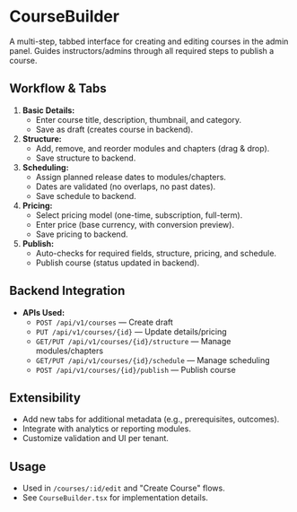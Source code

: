 # CourseBuilder

A multi-step, tabbed interface for creating and editing courses in the admin panel. Guides instructors/admins through all required steps to publish a course.

## Workflow & Tabs
1. **Basic Details:**
   - Enter course title, description, thumbnail, and category.
   - Save as draft (creates course in backend).
2. **Structure:**
   - Add, remove, and reorder modules and chapters (drag & drop).
   - Save structure to backend.
3. **Scheduling:**
   - Assign planned release dates to modules/chapters.
   - Dates are validated (no overlaps, no past dates).
   - Save schedule to backend.
4. **Pricing:**
   - Select pricing model (one-time, subscription, full-term).
   - Enter price (base currency, with conversion preview).
   - Save pricing to backend.
5. **Publish:**
   - Auto-checks for required fields, structure, pricing, and schedule.
   - Publish course (status updated in backend).

## Backend Integration
- **APIs Used:**
  - `POST /api/v1/courses` — Create draft
  - `PUT /api/v1/courses/{id}` — Update details/pricing
  - `GET/PUT /api/v1/courses/{id}/structure` — Manage modules/chapters
  - `GET/PUT /api/v1/courses/{id}/schedule` — Manage scheduling
  - `POST /api/v1/courses/{id}/publish` — Publish course

## Extensibility
- Add new tabs for additional metadata (e.g., prerequisites, outcomes).
- Integrate with analytics or reporting modules.
- Customize validation and UI per tenant.

## Usage
- Used in `/courses/:id/edit` and "Create Course" flows.
- See `CourseBuilder.tsx` for implementation details. 